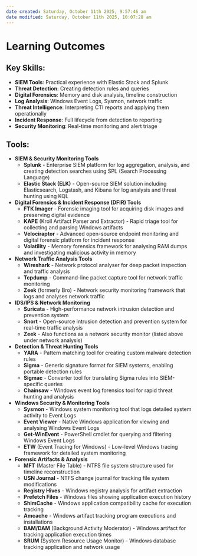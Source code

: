 ```yaml
---
date created: Saturday, October 11th 2025, 9:57:46 am
date modified: Saturday, October 11th 2025, 10:07:28 am
---
```


# Learning Outcomes

## Key Skills:

- **SIEM Tools**: Practical experience with Elastic Stack and Splunk
- **Threat Detection**: Creating detection rules and queries
- **Digital Forensics**: Memory and disk analysis, timeline construction
- **Log Analysis**: Windows Event Logs, Sysmon, network traffic
- **Threat Intelligence**: Interpreting CTI reports and applying them operationally
- **Incident Response**: Full lifecycle from detection to reporting
- **Security Monitoring**: Real-time monitoring and alert triage

## Tools:

- **SIEM & Security Monitoring Tools**
    - **Splunk** - Enterprise SIEM platform for log aggregation, analysis, and creating detection searches using SPL (Search Processing Language)
    - **Elastic Stack (ELK)** - Open-source SIEM solution including Elasticsearch, Logstash, and Kibana for log analysis and threat hunting using KQL
- **Digital Forensics & Incident Response (DFIR) Tools**
    - **FTK Imager** - Forensic imaging tool for acquiring disk images and preserving digital evidence
    - **KAPE** (Kroll Artifact Parser and Extractor) - Rapid triage tool for collecting and parsing Windows artifacts
    - **Velociraptor** - Advanced open-source endpoint monitoring and digital forensic platform for incident response
    - **Volatility** - Memory forensics framework for analysing RAM dumps and investigating malicious activity in memory
- **Network Traffic Analysis Tools**
    - **Wireshark** - Network protocol analyser for deep packet inspection and traffic analysis
    - **Tcpdump** - Command-line packet capture tool for network traffic monitoring
    - **Zeek** (formerly Bro) - Network security monitoring framework that logs and analyses network traffic
- **IDS/IPS & Network Monitoring**
    - **Suricata** - High-performance network intrusion detection and prevention system
    - **Snort** - Open-source intrusion detection and prevention system for real-time traffic analysis
    - **Zeek** - Also functions as a network security monitor (listed above under network analysis)
- **Detection & Threat Hunting Tools**
    - **YARA** - Pattern matching tool for creating custom malware detection rules
    - **Sigma** - Generic signature format for SIEM systems, enabling portable detection rules
    - **Sigmac** - Converter tool for translating Sigma rules into SIEM-specific queries
    - **Chainsaw** - Windows event log forensics tool for rapid threat hunting and analysis
- **Windows Security & Monitoring Tools**
    - **Sysmon** - Windows system monitoring tool that logs detailed system activity to Event Logs
    - **Event Viewer** - Native Windows application for viewing and analysing Windows Event Logs
    - **Get-WinEvent** - PowerShell cmdlet for querying and filtering Windows Event Logs
    - **ETW** (Event Tracing for Windows) - Low-level Windows tracing framework for detailed system monitoring
- **Forensic Artifacts & Analysis**
    - **MFT** (Master File Table) - NTFS file system structure used for timeline reconstruction
    - **USN Journal** - NTFS change journal for tracking file system modifications
    - **Registry Hives** - Windows registry analysis for artifact extraction
    - **Prefetch Files** - Windows files showing application execution history
    - **ShimCache** - Windows application compatibility cache for execution tracking
    - **Amcache** - Windows artifact tracking program executions and installations
    - **BAM/DAM** (Background Activity Moderator) - Windows artifact for tracking application execution times
    - **SRUM** (System Resource Usage Monitor) - Windows database tracking application and network usage


